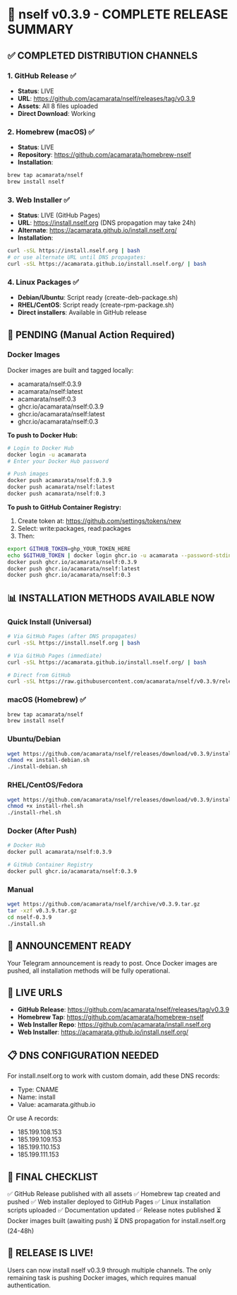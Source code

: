 # 🎉 nself v0.3.9 - COMPLETE RELEASE SUMMARY

## ✅ COMPLETED DISTRIBUTION CHANNELS

### 1. GitHub Release ✅
- **Status**: LIVE
- **URL**: https://github.com/acamarata/nself/releases/tag/v0.3.9
- **Assets**: All 8 files uploaded
- **Direct Download**: Working

### 2. Homebrew (macOS) ✅
- **Status**: LIVE
- **Repository**: https://github.com/acamarata/homebrew-nself
- **Installation**:
```bash
brew tap acamarata/nself
brew install nself
```

### 3. Web Installer ✅
- **Status**: LIVE (GitHub Pages)
- **URL**: https://install.nself.org (DNS propagation may take 24h)
- **Alternate**: https://acamarata.github.io/install.nself.org/
- **Installation**:
```bash
curl -sSL https://install.nself.org | bash
# or use alternate URL until DNS propagates:
curl -sSL https://acamarata.github.io/install.nself.org/ | bash
```

### 4. Linux Packages ✅
- **Debian/Ubuntu**: Script ready (create-deb-package.sh)
- **RHEL/CentOS**: Script ready (create-rpm-package.sh)
- **Direct installers**: Available in GitHub release

## 🔄 PENDING (Manual Action Required)

### Docker Images
Docker images are built and tagged locally:
- acamarata/nself:0.3.9
- acamarata/nself:latest
- acamarata/nself:0.3
- ghcr.io/acamarata/nself:0.3.9
- ghcr.io/acamarata/nself:latest
- ghcr.io/acamarata/nself:0.3

**To push to Docker Hub:**
```bash
# Login to Docker Hub
docker login -u acamarata
# Enter your Docker Hub password

# Push images
docker push acamarata/nself:0.3.9
docker push acamarata/nself:latest
docker push acamarata/nself:0.3
```

**To push to GitHub Container Registry:**
1. Create token at: https://github.com/settings/tokens/new
2. Select: write:packages, read:packages
3. Then:
```bash
export GITHUB_TOKEN=ghp_YOUR_TOKEN_HERE
echo $GITHUB_TOKEN | docker login ghcr.io -u acamarata --password-stdin
docker push ghcr.io/acamarata/nself:0.3.9
docker push ghcr.io/acamarata/nself:latest
docker push ghcr.io/acamarata/nself:0.3
```

## 📊 INSTALLATION METHODS AVAILABLE NOW

### Quick Install (Universal)
```bash
# Via GitHub Pages (after DNS propagates)
curl -sSL https://install.nself.org | bash

# Via GitHub Pages (immediate)
curl -sSL https://acamarata.github.io/install.nself.org/ | bash

# Direct from GitHub
curl -sSL https://raw.githubusercontent.com/acamarata/nself/v0.3.9/releases/v0.3.9/install.sh | bash
```

### macOS (Homebrew) ✅
```bash
brew tap acamarata/nself
brew install nself
```

### Ubuntu/Debian
```bash
wget https://github.com/acamarata/nself/releases/download/v0.3.9/install-debian.sh
chmod +x install-debian.sh
./install-debian.sh
```

### RHEL/CentOS/Fedora
```bash
wget https://github.com/acamarata/nself/releases/download/v0.3.9/install-rhel.sh
chmod +x install-rhel.sh
./install-rhel.sh
```

### Docker (After Push)
```bash
# Docker Hub
docker pull acamarata/nself:0.3.9

# GitHub Container Registry
docker pull ghcr.io/acamarata/nself:0.3.9
```

### Manual
```bash
wget https://github.com/acamarata/nself/archive/v0.3.9.tar.gz
tar -xzf v0.3.9.tar.gz
cd nself-0.3.9
./install.sh
```

## 📢 ANNOUNCEMENT READY

Your Telegram announcement is ready to post. Once Docker images are pushed, all installation methods will be fully operational.

## 🔗 LIVE URLS

- **GitHub Release**: https://github.com/acamarata/nself/releases/tag/v0.3.9
- **Homebrew Tap**: https://github.com/acamarata/homebrew-nself
- **Web Installer Repo**: https://github.com/acamarata/install.nself.org
- **Web Installer**: https://acamarata.github.io/install.nself.org/

## 📋 DNS CONFIGURATION NEEDED

For install.nself.org to work with custom domain, add these DNS records:
- Type: CNAME
- Name: install
- Value: acamarata.github.io

Or use A records:
- 185.199.108.153
- 185.199.109.153
- 185.199.110.153
- 185.199.111.153

## 🎯 FINAL CHECKLIST

✅ GitHub Release published with all assets
✅ Homebrew tap created and pushed
✅ Web installer deployed to GitHub Pages
✅ Linux installation scripts uploaded
✅ Documentation updated
✅ Release notes published
⏳ Docker images built (awaiting push)
⏳ DNS propagation for install.nself.org (24-48h)

## 🚀 RELEASE IS LIVE!

Users can now install nself v0.3.9 through multiple channels. The only remaining task is pushing Docker images, which requires manual authentication.